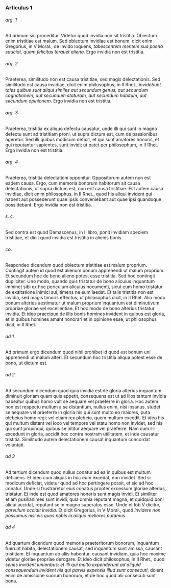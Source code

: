 ### Articulus 1

###### arg. 1
Ad primum sic proceditur. Videtur quod invidia non sit tristitia. Obiectum enim tristitiae est malum. Sed obiectum invidiae est bonum, dicit enim Gregorius, in V Moral., de invido loquens, *tabescentem mentem sua poena sauciat, quam felicitas torquet aliena*. Ergo invidia non est tristitia.

###### arg. 2
Praeterea, similitudo non est causa tristitiae, sed magis delectationis. Sed similitudo est causa invidiae, dicit enim philosophus, in II Rhet., *invidebunt tales quibus sunt aliqui similes aut secundum genus, aut secundum cognationem, aut secundum staturam, aut secundum habitum, aut secundum opinionem*. Ergo invidia non est tristitia.

###### arg. 3
Praeterea, tristitia ex aliquo defectu causatur, unde illi qui sunt in magno defectu sunt ad tristitiam proni, ut supra dictum est, cum de passionibus ageretur. Sed illi quibus modicum deficit, et qui sunt amatores honoris, et qui reputantur sapientes, sunt invidi; ut patet per philosophum, in II Rhet. Ergo invidia non est tristitia.

###### arg. 4
Praeterea, tristitia delectationi opponitur. Oppositorum autem non est eadem causa. Ergo, cum memoria bonorum habitorum sit causa delectationis, ut supra dictum est, non erit causa tristitiae. Est autem causa invidiae, dicit enim philosophus, in II Rhet., quod his aliqui invident qui habent aut possederunt quae ipsis conveniebant aut quae ipsi quandoque possidebant. Ergo invidia non est tristitia.

###### s. c.
Sed contra est quod Damascenus, in II libro, ponit invidiam speciem tristitiae, et dicit quod invidia est tristitia in alienis bonis.

###### co.
Respondeo dicendum quod obiectum tristitiae est malum proprium. Contingit autem id quod est alienum bonum apprehendi ut malum proprium. Et secundum hoc de bono alieno potest esse tristitia. Sed hoc contingit dupliciter. Uno modo, quando quis tristatur de bono alicuius inquantum imminet sibi ex hoc periculum alicuius nocumenti, sicut cum homo tristatur de exaltatione inimici sui, timens ne eum laedat. Et talis tristitia non est invidia, sed magis timoris effectus; ut philosophus dicit, in II Rhet. Alio modo bonum alterius aestimatur ut malum proprium inquantum est diminutivum propriae gloriae vel excellentiae. Et hoc modo de bono alterius tristatur invidia. Et ideo praecipue de illis bonis homines invident in quibus est gloria, et in quibus homines amant honorari et in opinione esse; ut philosophus dicit, in II Rhet.

###### ad 1
Ad primum ergo dicendum quod nihil prohibet id quod est bonum uni apprehendi ut malum alteri. Et secundum hoc tristitia aliqua potest esse de bono, ut dictum est.

###### ad 2
Ad secundum dicendum quod quia invidia est de gloria alterius inquantum diminuit gloriam quam quis appetit, consequens est ut ad illos tantum invidia habeatur quibus homo vult se aequare vel praeferre in gloria. Hoc autem non est respectu multum a se distantium, nullus enim, nisi insanus, studet se aequare vel praeferre in gloria his qui sunt multo eo maiores, puta plebeius homo regi; vel etiam rex plebeio, quem multum excedit. Et ideo his qui multum distant vel loco vel tempore vel statu homo non invidet, sed his qui sunt propinqui, quibus se nititur aequare vel praeferre. Nam cum illi excedunt in gloria, accidit hoc contra nostram utilitatem, et inde causatur tristitia. Similitudo autem delectationem causat inquantum concordat voluntati.

###### ad 3
Ad tertium dicendum quod nullus conatur ad ea in quibus est multum deficiens. Et ideo cum aliquis in hoc eum excedat, non invidet. Sed si modicum deficiat, videtur quod ad hoc pertingere possit, et sic ad hoc conatur. Unde si frustraretur eius conatus propter excessum gloriae alterius, tristatur. Et inde est quod amatores honoris sunt magis invidi. Et similiter etiam pusillanimes sunt invidi, quia omnia reputant magna, et quidquid boni alicui accidat, reputant se in magno superatos esse. Unde et Iob V dicitur, *parvulum occidit invidia*. Et dicit Gregorius, in V Moral., quod *invidere non possumus nisi eis quos nobis in aliquo meliores putamus*.

###### ad 4
Ad quartum dicendum quod memoria praeteritorum bonorum, inquantum fuerunt habita, delectationem causat, sed inquantum sunt amissa, causant tristitiam. Et inquantum ab aliis habentur, causant invidiam, quia hoc maxime videtur gloriae propriae derogare. Et ideo dicit philosophus, in II Rhet., quod *senes invident iunioribus; et illi qui multa expenderunt ad aliquid consequendum invident his qui parvis expensis illud sunt consecuti*; dolent enim de amissione suorum bonorum, et de hoc quod alii consecuti sunt bona.


